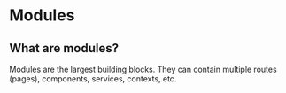 # Modules

## What are modules?

Modules are the largest building blocks. They can contain multiple routes (pages), components, services, contexts, etc.
